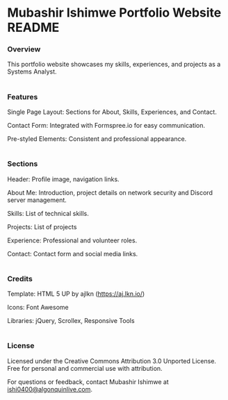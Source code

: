 # Mubashir Ishimwe Portfolio Website README

### Overview

This portfolio website showcases my skills, experiences, and projects as a Systems Analyst.
#

### Features

Single Page Layout: Sections for About, Skills, Experiences, and Contact.

Contact Form: Integrated with Formspree.io for easy communication.

Pre-styled Elements: Consistent and professional appearance.
#

### Sections

Header: Profile image, navigation links.

About Me: Introduction, project details on network security and Discord server management.

Skills: List of technical skills.

Projects: List of projects

Experience: Professional and volunteer roles.

Contact: Contact form and social media links.
#

### Credits

Template: HTML 5 UP by ajlkn (https://aj.lkn.io/)


Icons: Font Awesome

Libraries: jQuery, Scrollex, Responsive Tools
#

### License

Licensed under the Creative Commons Attribution 3.0 Unported License. Free for personal and commercial use with attribution.

For questions or feedback, contact Mubashir Ishimwe at ishi0400@algonquinlive.com.
